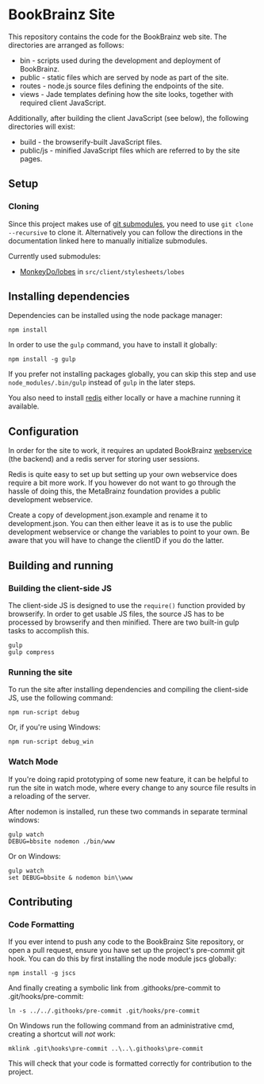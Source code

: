 # BookBrainz Site

This repository contains the code for the BookBrainz web site. The directories
are arranged as follows:

* bin - scripts used during the development and deployment of BookBrainz.
* public - static files which are served by node as part of the site.
* routes - node.js source files defining the endpoints of the site.
* views - Jade templates defining how the site looks, together with required
  client JavaScript.

Additionally, after building the client JavaScript (see below), the following
directories will exist:

* build - the browserify-built JavaScript files.
* public/js - minified JavaScript files which are referred to by the
  site pages.

## Setup
### Cloning

Since this project makes use of [git submodules](https://www.git-scm.com/book/en/v2/Git-Tools-Submodules), you need to use `git clone --recursive` to clone it. Alternatively you can follow the directions in the documentation linked here to manually initialize submodules.

Currently used submodules:
*  [MonkeyDo/lobes](https://github.com/MonkeyDo/lobes) in `src/client/stylesheets/lobes`

## Installing dependencies

Dependencies can be installed using the node package manager:

    npm install

In order to use the `gulp` command, you have to install it globally:

    npm install -g gulp

If you prefer not installing packages globally, you can skip this step and use `node_modules/.bin/gulp` instead of `gulp` in the later steps.

You also need to install [redis](http://redis.io/) either locally or have a machine running it available.

## Configuration

In order for the site to work, it requires an updated BookBrainz [webservice](https://github.com/bookbrainz/bookbrainz-ws) (the backend) and a redis server for storing user sessions.

Redis is quite easy to set up but setting up your own webservice does require a bit more work. If you however do not want to go through the hassle of doing this, the MetaBrainz foundation provides a public development webservice.

Create a copy of development.json.example and rename it to development.json.
You can then either leave it as is to use the public development webservice or change the variables to point to your own.
Be aware that you will have to change the clientID if you do the latter.

## Building and running
### Building the client-side JS

The client-side JS is designed to use the `require()` function provided by
browserify. In order to get usable JS files, the source JS has to be processed
by browserify and then minified. There are two built-in gulp tasks to
accomplish this.

    gulp
    gulp compress

### Running the site

To run the site after installing dependencies and compiling the client-side JS,
use the following command:

    npm run-script debug

Or, if you're using Windows:

    npm run-script debug_win

### Watch Mode

If you're doing rapid prototyping of some new feature, it can be helpful to run the site in watch mode,
where every change to any source file results in a reloading of the server.

After nodemon is installed, run these two commands in separate terminal windows:

    gulp watch
    DEBUG=bbsite nodemon ./bin/www

Or on Windows:

    gulp watch
    set DEBUG=bbsite & nodemon bin\\www

## Contributing
### Code Formatting

If you ever intend to push any code to the BookBrainz Site repository, or open
a pull request, ensure you have set up the project's pre-commit git hook. You
can do this by first installing the node module jscs globally:

    npm install -g jscs

And finally creating a symbolic link from .githooks/pre-commit to .git/hooks/pre-commit:

    ln -s ../../.githooks/pre-commit .git/hooks/pre-commit
    
  On Windows run the following command from an administrative cmd, creating a shortcut will *not* work:
  
    mklink .git\hooks\pre-commit ..\..\.githooks\pre-commit

This will check that your code is formatted correctly for contribution to the
project.

